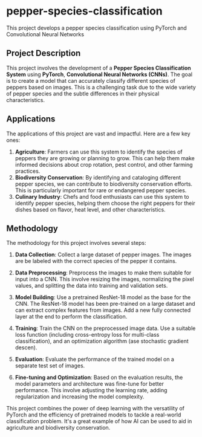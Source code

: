 # pepper-species-classification
This project develops a pepper species classification using PyTorch and Convolutional Neural Networks

## Project Description
This project involves the development of a **Pepper Species Classification System** using **PyTorch**, **Convolutional Neural Networks (CNNs)**. The goal is to create a model that can accurately classify different species of peppers based on images. This is a challenging task due to the wide variety of pepper species and the subtle differences in their physical characteristics.

## Applications
The applications of this project are vast and impactful. Here are a few key ones:
1. **Agriculture**: Farmers can use this system to identify the species of peppers they are growing or planning to grow. This can help them make informed decisions about crop rotation, pest control, and other farming practices.
2. **Biodiversity Conservation**: By identifying and cataloging different pepper species, we can contribute to biodiversity conservation efforts. This is particularly important for rare or endangered pepper species.
3. **Culinary Industry**: Chefs and food enthusiasts can use this system to identify pepper species, helping them choose the right peppers for their dishes based on flavor, heat level, and other characteristics.

## Methodology
The methodology for this project involves several steps:

1. **Data Collection**: Collect a large dataset of pepper images. The images are be labeled with the correct species of the pepper it contains.

2. **Data Preprocessing**: Preprocess the images to make them suitable for input into a CNN. This involve resizing the images, normalizing the pixel values, and splitting the data into training and validation sets.

3. **Model Building**: Use a pretrained ResNet-18 model as the base for the CNN. The ResNet-18 model has been pre-trained on a large dataset and can extract complex features from images. Add a new fully connected layer at the end to perform the classification.

4. **Training**: Train the CNN on the preprocessed image data. Use a suitable loss function (including cross-entropy loss for multi-class classification), and an optimization algorithm (ase stochastic gradient descen).

5. **Evaluation**: Evaluate the performance of the trained model on a separate test set of images. 

6. **Fine-tuning and Optimization**: Based on the evaluation results, the model parameters and architecture was fine-tune for better performance. This involve adjusting the learning rate, adding regularization and increasing the model complexity.

This project combines the power of deep learning with the versatility of PyTorch and the efficiency of pretrained models to tackle a real-world classification problem. It's a great example of how AI can be used to aid in agriculture and biodiversity conservation.
